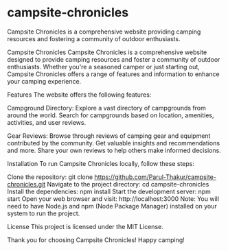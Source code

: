# campsite-chronicles
Campsite Chronicles is a comprehensive website providing camping  resources and fostering a community of outdoor enthusiasts.




Campsite Chronicles
Campsite Chronicles is a comprehensive website designed to provide camping resources and foster a community of outdoor enthusiasts. Whether you're a seasoned camper or just starting out, Campsite Chronicles offers a range of features and information to enhance your camping experience.

Features
The website offers the following features:


Campground Directory: Explore a vast directory of campgrounds from around the world. Search for campgrounds based on location, amenities, activities, and user reviews. 

Gear Reviews: Browse through reviews of camping gear and equipment contributed by the community. Get valuable insights and recommendations and more. Share your own reviews to help others make informed decisions.

Installation
To run Campsite Chronicles locally, follow these steps:

Clone the repository: git clone https://github.com/Parul-Thakur/campsite-chronicles.git
Navigate to the project directory: cd campsite-chronicles
Install the dependencies: npm install
Start the development server: npm start
Open your web browser and visit: http://localhost:3000
Note: You will need to have Node.js and npm (Node Package Manager) installed on your system to run the project.

License
This project is licensed under the MIT License.

Thank you for choosing Campsite Chronicles! Happy camping!
